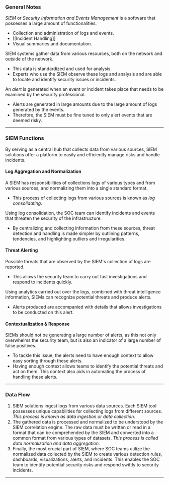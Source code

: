 ### General Notes

_SIEM_ or _Security Information and Events Management_ is a software that possesses a large amount of functionalities:
- Collection and administration of logs and events.
- [[Incident Handling]]
- Visual summaries and documentation.

SIEM systems gather data from various resources, both on the network and outside of the network.
- This data is standardized and used for analysis.
- Experts who use the SIEM observe these logs and analysis and are able to locate and identify security issues or incidents.

An _alert_ is generated when an event or incident takes place that needs to be examined by the security professional.
- Alerts are generated in large amounts due to the large amount of logs generated by the events.
- Therefore, the SIEM must be fine tuned to only alert events that are deemed risky.

---
### SIEM Functions

By serving as a central hub that collects data from various sources, SIEM solutions offer a platform to easily and efficiently manage risks and handle incidents.

#### Log Aggregation and Normalization

A SIEM has responsibilities of collections logs of various types and from various sources, and normalizing them into a single standard format.
- This process of collecting logs from various sources is known as _log consolidating_.

Using log consolidation, the SOC team can identify incidents and events that threaten the security of the infrastructure.
- By centralizing and collecting information from these sources, threat detection and handling is made simpler by outlining patterns, tendencies, and highlighting outliers and irregularities.

#### Threat Alerting

Possible threats that are observed by the SIEM's collection of logs are reported.
- This allows the security team to carry out fast investigations and respond to incidents quickly.

Using analytics carried out over the logs, combined with threat intelligence information, SIEMs can recognize potential threats and produce alerts.
- Alerts produced are accompanied with details that allows investigations to be conducted on this alert.

#### Contextualization & Response

SIEMs should not be generating a large number of alerts, as this not only overwhelms the security team, but is also an indicator of a large number of false positives.
- To tackle this issue, the alerts need to have enough context to allow easy sorting through these alerts.
- Having enough context allows teams to identify the potential threats and act on them. This context also aids in automating the process of handling these alerts.

---
### Data Flow

1. SIEM solutions ingest logs from various data sources. Each SIEM tool possesses unique capabilities for collecting logs from different sources. _This process is known as data ingestion or data collection._
2. The gathered data is processed and normalized to be understood by the SIEM correlation engine. The raw data must be written or read in a format that can be comprehended by the SIEM and converted into a common format from various types of datasets. _This process is called data normalization and data aggregation._
3. Finally, the most crucial part of SIEM, where SOC teams utilize the normalized data collected by the SIEM to create various detection rules, dashboards, visualizations, alerts, and incidents. This enables the SOC team to identify potential security risks and respond swiftly to security incidents.

---